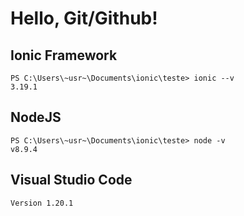 # Hello, Git/Github!

## Ionic Framework
<pre><code>PS C:\Users\~usr~\Documents\ionic\teste> ionic --v
3.19.1</code></pre>

## NodeJS
<pre><code>PS C:\Users\~usr~\Documents\ionic\teste> node -v
v8.9.4</code></pre>

## Visual Studio Code
<pre><code>Version 1.20.1</code></pre>